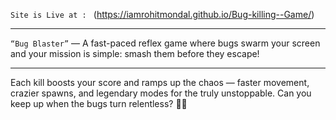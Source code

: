 `Site is Live at : `  (https://iamrohitmondal.github.io/Bug-killing--Game/)
<br><hr>
`“Bug Blaster”` — A fast-paced reflex game where bugs swarm your screen and your mission is simple: smash them before they escape!
<br><hr>
Each kill boosts your score and ramps up the chaos — faster movement, crazier spawns, and legendary modes for the truly unstoppable. Can you keep up when the bugs turn relentless? 🐞💥
